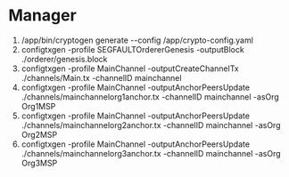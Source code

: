 Manager
================

1. /app/bin/cryptogen generate --config /app/crypto-config.yaml
2. configtxgen -profile SEGFAULTOrdererGenesis -outputBlock ./orderer/genesis.block
3. configtxgen -profile MainChannel -outputCreateChannelTx ./channels/Main.tx -channelID mainchannel
4. configtxgen -profile MainChannel -outputAnchorPeersUpdate ./channels/mainchannelorg1anchor.tx -channelID mainchannel -asOrg Org1MSP
5. configtxgen -profile MainChannel -outputAnchorPeersUpdate ./channels/mainchannelorg2anchor.tx -channelID mainchannel -asOrg Org2MSP
6. configtxgen -profile MainChannel -outputAnchorPeersUpdate ./channels/mainchannelorg3anchor.tx -channelID mainchannel -asOrg Org3MSP
